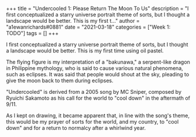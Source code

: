 +++
title = "Undercooled 1: Please Return The Moon To Us"
description = "I first conceptualized a starry universe portrait theme of sorts, but I thought a landscape would be better. This is my first t..."
author = "a1ewanrichards#0881"
date = "2021-03-18"
categories = ["Week 1: TODO"]
tags = []
+++

I first conceptualized a starry universe portrait theme of sorts, but I thought a landscape would be better. This is my first time using oil pastel.

The flying figure is my interpretation of a "bakunawa," a serpent-like dragon in Philippine mythology, who is said to cause various natural phenomena, such as eclipses. It was said that people would shout at the sky, pleading to give the moon back to them during eclipses.

"Undercooled" is derived from a 2005 song by MC Sniper, composed by Ryuichi Sakamoto as his call for the world to "cool down" in the aftermath of 9/11.

As I kept on drawing, it became apparent that, in line with the song's theme, this would be my prayer of sorts for the world, and my country, to "cool down" and for a return to normalcy after a whirlwind year.

